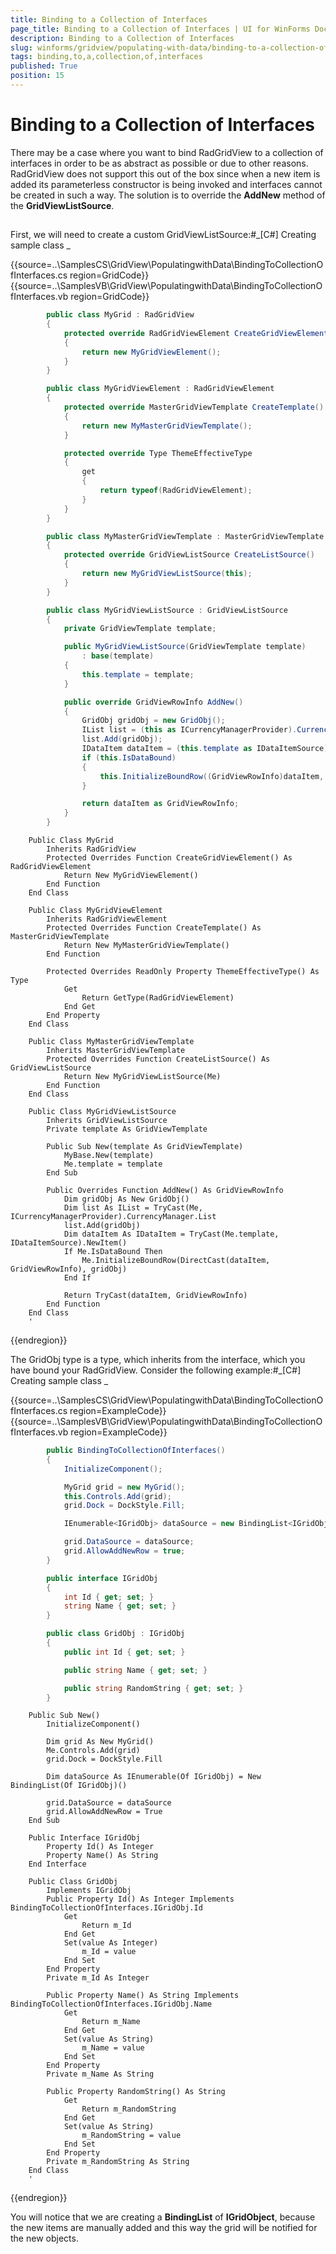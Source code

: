```yaml
---
title: Binding to a Collection of Interfaces
page_title: Binding to a Collection of Interfaces | UI for WinForms Documentation
description: Binding to a Collection of Interfaces
slug: winforms/gridview/populating-with-data/binding-to-a-collection-of-interfaces
tags: binding,to,a,collection,of,interfaces
published: True
position: 15
---
```


# Binding to a Collection of Interfaces



There may be a case where you want to bind RadGridView to a collection of interfaces in order to be as abstract as possible or due to other reasons.
        RadGridView does not support this out of the box since when a new item is added its parameterless constructor is being invoked and interfaces cannot be created
        in such a way. The solution is to override the __AddNew__ method of the __GridViewListSource__.
      

## 

First, we will need to create a custom GridViewListSource:#_[C#] Creating sample class _

	



{{source=..\SamplesCS\GridView\PopulatingwithData\BindingToCollectionOfInterfaces.cs region=GridCode}} 
{{source=..\SamplesVB\GridView\PopulatingwithData\BindingToCollectionOfInterfaces.vb region=GridCode}} 

````C#
        public class MyGrid : RadGridView
        {
            protected override RadGridViewElement CreateGridViewElement()
            {
                return new MyGridViewElement();
            }
        }

        public class MyGridViewElement : RadGridViewElement
        {
            protected override MasterGridViewTemplate CreateTemplate()
            {
                return new MyMasterGridViewTemplate();
            }

            protected override Type ThemeEffectiveType
            {
                get
                {
                    return typeof(RadGridViewElement);
                }
            }
        }

        public class MyMasterGridViewTemplate : MasterGridViewTemplate
        {
            protected override GridViewListSource CreateListSource()
            {
                return new MyGridViewListSource(this);
            }
        }

        public class MyGridViewListSource : GridViewListSource
        {
            private GridViewTemplate template;

            public MyGridViewListSource(GridViewTemplate template)
                : base(template)
            {
                this.template = template;
            }

            public override GridViewRowInfo AddNew()
            {
                GridObj gridObj = new GridObj();
                IList list = (this as ICurrencyManagerProvider).CurrencyManager.List;
                list.Add(gridObj);
                IDataItem dataItem = (this.template as IDataItemSource).NewItem();
                if (this.IsDataBound)
                {
                    this.InitializeBoundRow((GridViewRowInfo)dataItem, gridObj);
                }

                return dataItem as GridViewRowInfo;
            }
        }
````
````VB.NET
    Public Class MyGrid
        Inherits RadGridView
        Protected Overrides Function CreateGridViewElement() As RadGridViewElement
            Return New MyGridViewElement()
        End Function
    End Class

    Public Class MyGridViewElement
        Inherits RadGridViewElement
        Protected Overrides Function CreateTemplate() As MasterGridViewTemplate
            Return New MyMasterGridViewTemplate()
        End Function

        Protected Overrides ReadOnly Property ThemeEffectiveType() As Type
            Get
                Return GetType(RadGridViewElement)
            End Get
        End Property
    End Class

    Public Class MyMasterGridViewTemplate
        Inherits MasterGridViewTemplate
        Protected Overrides Function CreateListSource() As GridViewListSource
            Return New MyGridViewListSource(Me)
        End Function
    End Class

    Public Class MyGridViewListSource
        Inherits GridViewListSource
        Private template As GridViewTemplate

        Public Sub New(template As GridViewTemplate)
            MyBase.New(template)
            Me.template = template
        End Sub

        Public Overrides Function AddNew() As GridViewRowInfo
            Dim gridObj As New GridObj()
            Dim list As IList = TryCast(Me, ICurrencyManagerProvider).CurrencyManager.List
            list.Add(gridObj)
            Dim dataItem As IDataItem = TryCast(Me.template, IDataItemSource).NewItem()
            If Me.IsDataBound Then
                Me.InitializeBoundRow(DirectCast(dataItem, GridViewRowInfo), gridObj)
            End If

            Return TryCast(dataItem, GridViewRowInfo)
        End Function
    End Class
    '
````

{{endregion}} 




The GridObj type is a type, which inherits from the interface, which you have bound your RadGridView. Consider the following example:#_[C#] Creating sample class _

	



{{source=..\SamplesCS\GridView\PopulatingwithData\BindingToCollectionOfInterfaces.cs region=ExampleCode}} 
{{source=..\SamplesVB\GridView\PopulatingwithData\BindingToCollectionOfInterfaces.vb region=ExampleCode}} 

````C#
        public BindingToCollectionOfInterfaces()
        {
            InitializeComponent();

            MyGrid grid = new MyGrid();
            this.Controls.Add(grid);
            grid.Dock = DockStyle.Fill;

            IEnumerable<IGridObj> dataSource = new BindingList<IGridObj>();

            grid.DataSource = dataSource;
            grid.AllowAddNewRow = true;
        }

        public interface IGridObj
        {
            int Id { get; set; }
            string Name { get; set; }
        }

        public class GridObj : IGridObj
        {
            public int Id { get; set; }

            public string Name { get; set; }

            public string RandomString { get; set; }
        }
````
````VB.NET
    Public Sub New()
        InitializeComponent()

        Dim grid As New MyGrid()
        Me.Controls.Add(grid)
        grid.Dock = DockStyle.Fill

        Dim dataSource As IEnumerable(Of IGridObj) = New BindingList(Of IGridObj)()

        grid.DataSource = dataSource
        grid.AllowAddNewRow = True
    End Sub

    Public Interface IGridObj
        Property Id() As Integer
        Property Name() As String
    End Interface

    Public Class GridObj
        Implements IGridObj
        Public Property Id() As Integer Implements BindingToCollectionOfInterfaces.IGridObj.Id
            Get
                Return m_Id
            End Get
            Set(value As Integer)
                m_Id = value
            End Set
        End Property
        Private m_Id As Integer

        Public Property Name() As String Implements BindingToCollectionOfInterfaces.IGridObj.Name
            Get
                Return m_Name
            End Get
            Set(value As String)
                m_Name = value
            End Set
        End Property
        Private m_Name As String

        Public Property RandomString() As String
            Get
                Return m_RandomString
            End Get
            Set(value As String)
                m_RandomString = value
            End Set
        End Property
        Private m_RandomString As String
    End Class
    '
````

{{endregion}} 




You will notice that we are creating a __BindingList__ of __IGridObject__, because the new items are manually added and this way the grid will be notified for the new objects.
          
